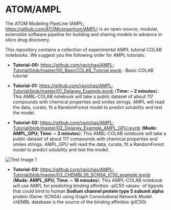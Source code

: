 # ATOM/AMPL

The ATOM Modeling PipeLine (AMPL; https://github.com/ATOMconsortium/AMPL) is an open-source, modular, extensible software pipeline for building and sharing models to advance in silico drug discovery.

This repository contains a collection of experimental AMPL tutorial COLAB notebooks. We suggest you the following order for AMPL tutorials:

* **Tutorial-00:** https://github.com/ravichas/AMPL-Tutorial/blob/master/00_BasicCOLAB_Tutorial.ipynb : Basic COLAB tutorial

* **Tutorial-01:** https://github.com/ravichas/AMPL-Tutorial/blob/master/01_Delaney_Example.ipynb (**Time: ~ 2 minutes**): This AMBL-COLAB notebook will take a public dataset of about 117 compounds with chemical properties and smiles strings. AMPL will read the data, curate, fit a RandomForest model to predict solubility and test the model. 

* **Tutorial-02:** https://github.com/ravichas/AMPL-Tutorial/blob/master/02_Delaney_Example_AMPL_GPU.ipynb (**Mode: AMPL_GPU; Time: ~ 2 minutes**): This AMBL-COLAB notebook will take a public dataset of about 117 compounds with chemical properties and smiles strings. AMPL_GPU will read the data, curate, fit a RandomForest model to predict solubility and test the model. 

![Test Image 1](https://github.com/ravichas/AMPL-Tutorial/blob/master/Img/SCN5A.PNG)

* **Tutorial-03:** https://github.com/ravichas/AMPL-Tutorial/blob/master/03_CHEMBL26_SCN5A_IC50_example.ipynb (**Mode: AMPL_GPU; Time: ~ 18 minutes**): This AMPL-COLAB notebook will use AMPL for predicting binding affinities -pIC50 values- of ligands that could bind to human **Sodium channel protein type 5 subunit alpha** protein (Gene: SCN5A) using Graph Convolutional Network Model. chEMBL database is the source of the binding affinities (pIC50)


